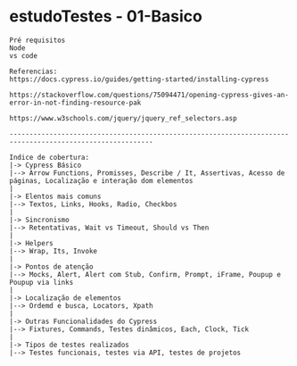# estudoTestes - 01-Basico

	Pré requisitos
	Node 
	vs code 

	Referencias:
	https://docs.cypress.io/guides/getting-started/installing-cypress

	https://stackoverflow.com/questions/75094471/opening-cypress-gives-an-error-in-not-finding-resource-pak

	https://www.w3schools.com/jquery/jquery_ref_selectors.asp

	----------------------------------------------------------------------------------------------------------

	Indice de cobertura:
	|-> Cypress Básico
	|--> Arrow Functions, Promisses, Describe / It, Assertivas, Acesso de páginas, Localização e interação dom elementos
	|
	|-> Elentos mais comuns
	|--> Textos, Links, Hooks, Radio, Checkbos
	|
	|-> Sincronismo
	|--> Retentativas, Wait vs Timeout, Should vs Then
	|
	|-> Helpers
	|--> Wrap, Its, Invoke
	|
	|-> Pontos de atenção
	|--> Mocks, Alert, Alert com Stub, Confirm, Prompt, iFrame, Poupup e Poupup via links
	|
	|-> Localização de elementos
	|--> Ordemd e busca, Locators, Xpath
	|
	|-> Outras Funcionalidades do Cypress
	|--> Fixtures, Commands, Testes dinâmicos, Each, Clock, Tick
	|
	|-> Tipos de testes realizados
	|--> Testes funcionais, testes via API, testes de projetos